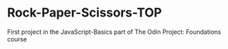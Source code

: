 # Rock-Paper-Scissors-TOP
First project in the JavaScript-Basics part of The Odin Project: Foundations course
